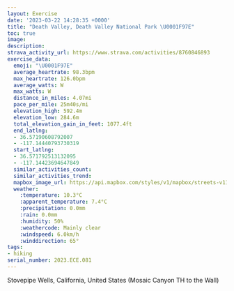 ```yaml
---
layout: Exercise
date: '2023-03-22 14:28:35 +0000'
title: "Death Valley, Death Valley National Park \U0001F97E"
toc: true
image:
description:
strava_activity_url: https://www.strava.com/activities/8760846893
exercise_data:
  emoji: "\U0001F97E"
  average_heartrate: 98.3bpm
  max_heartrate: 126.0bpm
  average_watts: W
  max_watts: W
  distance_in_miles: 4.07mi
  pace_per_mile: 25m40s/mi
  elevation_high: 592.4m
  elevation_low: 284.6m
  total_elevation_gain_in_feet: 1077.4ft
  end_latlng:
  - 36.57190608792007
  - -117.14440793730319
  start_latlng:
  - 36.571792513132095
  - -117.14423694647849
  similar_activities_count:
  similar_activities_trend:
  mapbox_image_url: https://api.mapbox.com/styles/v1/mapbox/streets-v11/static/path-5+787af2-1.0(%7Bke~E~p~iUl%40NR%3FVHAEC%3FBHPAF%40%40DECQ%40AEC%40d%40GP%40FJBv%40DAA%3FA%40LCC%3FH%3FFCBGNIl%40w%40%40%5D%3Fc%40FaAGWDu%40Ea%40O%7B%40MiAAgAJk%40Ee%40BGMiBIi%40IWCY%40KJM%40OGIEWKy%40Ea%40%3FKIc%40Ao%40BCEKBJD%40%40GEg%40%3F%5BAYBk%40Pu%40Jq%40Rm%40h%40eARYTc%40V%5DD_%40Vk%40LUd%40k%40t%40qANs%40TYHCD%3FABNUNJ%3FD%40IP%5DHS%5Ci%40Ta%40d%40q%40ZYB_%40GWCYBu%40HMABCADBA%40AHED%40%3F%40JAl%40%40NDFHDZ%3Fr%40Pl%40Bj%40I%60AW%5CERM%5CGlBu%40~%40%3FVCRBd%40ARB%60%40EPGhAMJGPAB%40I%40%3FEEA%40IZOD%40AJ%40DI%40%3FF%3FEPENCHB%3FENTHKXIJ%3FJHVCRKAEGE%40CD%3F%40EBBBOZIJM%3FOHa%40CODm%40Ce%40%40GA_%40BOCCNLGI%3FDCH%3Ff%40Dt%40ARE%40%40%40D%5DFCX%60%40PBBLCPMDIH%3FPCI%40IHMLE%40EAOQIAGOmAFYf%40STQd%40AVKd%40AJEJ%3F%3FB%5DDAG%40%3F%3FIAAFEb%40Kb%40WbASb%40BPDNI%5C%3FTEBBBAFMl%40o%40Hi%40Ge%40%40UECAD%40IAMKGK%5DSKGISm%40G_%40%3FSDSBCFABCNU%40k%40BRBB%3FGKNEAE%40EKGI%3FC%40%3FC%3F%3FENMDFD%3FDN%3FRCFG%3FFDA%40AA%40%40C%40UN%3FFKNEP%40VHh%40DHj%40VVb%40B%3FMGBNCDPNFNBlAG%5CIBCJC%40AEC%40k%40b%40ICIDKAWD%3FCE%3FSDwAA%7B%40V_C%5COHk%40L_%40TBEECA%40CDBHCSJKVFDDA%5EGRAHPnAGVAADKL%3FHL%3FLCDODGPGBCFG%40EBEF%3FFIE%3FGGEMH%5BBABBH%3FPA%40C%3FEJIFQ%3FWII%3FSFWBME%40AMAW%40CBCEG%3FGEI%40%3FDAG%3FBEL%40BADYJiALiAX%7B%40Kg%40LAIO%3Fw%40V%5DTa%40DMHQBWJoAR%5BNE%3FAC%5BF_ACsAb%40UP_%40b%40q%40tASRQJKTK%3FQLKL%5Dr%40%5BZMVs%40x%40e%40p%40%5D%60%40y%40dBCRDP%3FCAFKLA%3F%5D%60BWr%40Kn%40M%60ABjBFz%40XvARt%40Hj%40VfABhALl%40AXQn%40%3FVJz%40ARTpAADAC%3FGH%60%40Jr%40OpAE%60BGNe%40p%40QHKAGDOM%3F%5DO%5DI%3FIDUAOCSIi%40Am%40O),pin-s-s+e5b22e(-117.14336,36.5691),pin-s-f+89ae00(-117.14332999999998,36.569260000000014)/auto/800x800?access_token=pk.eyJ1Ijoiam9zaGJlY2ttYW4iLCJhIjoiY205eWR2aDd1MWZ6djJrbXc4a3M0bWZleiJ9.XiG9OWkNcZk2QzjJbxLB4A
  weather:
    :temperature: 10.3°C
    :apparent_temperature: 7.4°C
    :precipitation: 0.0mm
    :rain: 0.0mm
    :humidity: 50%
    :weathercode: Mainly clear
    :windspeed: 6.0km/h
    :winddirection: 65°
tags:
- hiking
serial_number: 2023.ECE.081
---
```

Stovepipe Wells, California, United States (Mosaic Canyon TH to the Wall)
